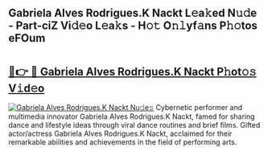 ## Gabriela Alves Rodrigues.K Nackt L𝚎a𝚔ed N𝚞𝚍e - Part-ciZ Vi𝚍𝚎o L𝚎a𝚔s - H𝚘𝚝 O𝚗𝚕yf𝚊ns P𝚑𝚘tos eFOum

# <h2><a href="http://kf0nah.oniu.top/?m=Gabriela+Alves+Rodrigues.K+Nackt">🔗👉 🔴 Gabriela Alves Rodrigues.K Nackt P𝚑ot𝚘𝚜 V𝚒d𝚎o</a></h2>

[![Gabriela Alves Rodrigues.K Nackt Nu𝚍e𝚜](https://i.imgur.com/0qMVB7G.gif)](http://kf0nah.oniu.top/?m=Gabriela+Alves+Rodrigues.K+Nackt)
Cybernetic performer and multimedia innovator Gabriela Alves Rodrigues.K Nackt, famed for sharing dance and lifestyle ideas through viral dance routines and brief films. Gifted actor/actress Gabriela Alves Rodrigues.K Nackt, acclaimed for their remarkable abilities and achievements in the field of performing arts.  
